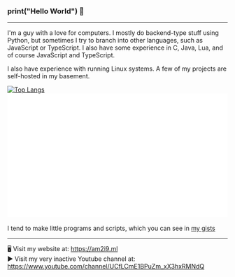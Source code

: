 ### print("Hello World") 👋
---

I'm a guy with a love for computers. I mostly do backend-type stuff using Python, but sometimes I try to branch into other languages, such as JavaScript or TypeScript. I also have some experience in C, Java, Lua, and of course JavaScript and TypeScript.

I also have experience with running Linux systems. A few of my projects are self-hosted in my basement.

[![Top Langs](https://github-readme-stats.vercel.app/api/top-langs/?username=AM2i9&layout=compact)](https://github.com/anuraghazra/github-readme-stats)
<br>
![](./profile.svg)

I tend to make little programs and scripts, which you can see in [my gists](https://gist.github.com/AM2i9)

---
🖥️ Visit my website at: https://am2i9.ml <br>
▶️ Visit my very inactive Youtube channel at: https://www.youtube.com/channel/UCfLCmE1BPuZm_xX3hxRMNdQ
